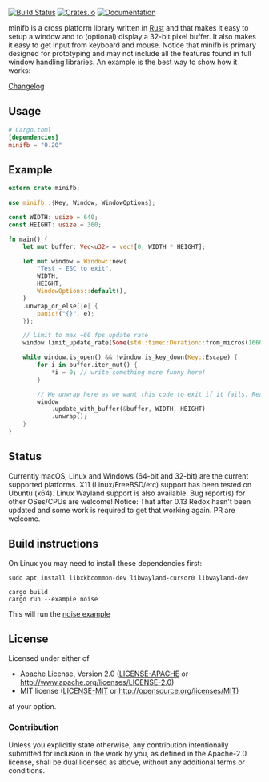 [![Build Status](https://github.com/emoon/rust_minifb/workflows/CI/badge.svg)](https://github.com/emoon/rust_minifb/actions?workflow=CI)
[![Crates.io](https://img.shields.io/crates/v/minifb.svg)](https://crates.io/crates/minifb)
[![Documentation](https://docs.rs/minifb/badge.svg)](https://docs.rs/minifb)

minifb is a cross platform library written in [Rust](https://www.rust-lang.org) and that makes it easy to setup a window and to (optional) display a 32-bit pixel buffer.  It also makes it easy to get input from keyboard and mouse. Notice that minifb is primary designed for prototyping and may not include all the features found in full window handling libraries.
An example is the best way to show how it works:

[Changelog](https://github.com/emoon/rust_minifb/blob/master/CHANGELOG.md)

Usage
-----

```toml
# Cargo.toml
[dependencies]
minifb = "0.20"
```

Example
-------

```rust
extern crate minifb;

use minifb::{Key, Window, WindowOptions};

const WIDTH: usize = 640;
const HEIGHT: usize = 360;

fn main() {
    let mut buffer: Vec<u32> = vec![0; WIDTH * HEIGHT];

    let mut window = Window::new(
        "Test - ESC to exit",
        WIDTH,
        HEIGHT,
        WindowOptions::default(),
    )
    .unwrap_or_else(|e| {
        panic!("{}", e);
    });

    // Limit to max ~60 fps update rate
    window.limit_update_rate(Some(std::time::Duration::from_micros(16600)));

    while window.is_open() && !window.is_key_down(Key::Escape) {
        for i in buffer.iter_mut() {
            *i = 0; // write something more funny here!
        }

        // We unwrap here as we want this code to exit if it fails. Real applications may want to handle this in a different way
        window
            .update_with_buffer(&buffer, WIDTH, HEIGHT)
            .unwrap();
    }
}
```

Status
------
Currently macOS, Linux and Windows (64-bit and 32-bit) are the current supported platforms. X11 (Linux/FreeBSD/etc) support has been tested on Ubuntu (x64). Linux Wayland support is also available. Bug report(s) for other OSes/CPUs are welcome!
Notice: That after 0.13 Redox hasn't been updated and some work is required to get that working again. PR are welcome.

Build instructions
------------------

On Linux you may need to install these dependencies first:

```
sudo apt install libxkbcommon-dev libwayland-cursor0 libwayland-dev
```

```
cargo build
cargo run --example noise
```

This will run the [noise example](https://github.com/emoon/rust_minifb/blob/master/examples/noise.rs)

## License

Licensed under either of

 * Apache License, Version 2.0 ([LICENSE-APACHE](LICENSE-APACHE) or http://www.apache.org/licenses/LICENSE-2.0)
 * MIT license ([LICENSE-MIT](LICENSE-MIT) or http://opensource.org/licenses/MIT)

at your option.

### Contribution

Unless you explicitly state otherwise, any contribution intentionally submitted for inclusion in the work by you, as defined in the Apache-2.0 license, shall be dual licensed as above, without any additional terms or conditions.
